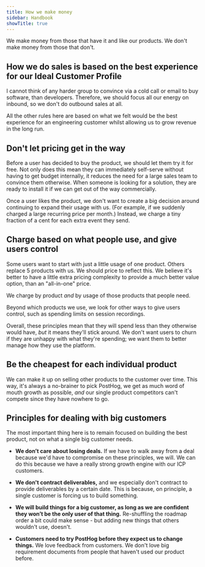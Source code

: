 ```yaml
---
title: How we make money
sidebar: Handbook
showTitle: true
---
```


We make money from those that have it and like our products. We don't make money from those that don't.

## How we do sales is based on the best experience for our Ideal Customer Profile

I cannot think of any harder group to convince via a cold call or email to buy software, than developers. Therefore, we should focus all our energy on inbound, so we don't do outbound sales at all.

All the other rules here are based on what we felt would be the best experience for an engineering customer whilst allowing us to grow revenue in the long run.

## Don't let pricing get in the way

Before a user has decided to buy the product, we should let them try it for free. Not only does this mean they can immediately self-serve without having to get budget internally, it reduces the need for a large sales team to convince them otherwise. When someone is looking for a solution, they are ready to install it if we can get out of the way commercially.

Once a user likes the product, we don't want to create a big decision around continuing to expand their usage with us. (For example, if we suddenly charged a large recurring price per month.) Instead, we charge a tiny fraction of a cent for each extra event they send.

## Charge based on what people use, and give users control

Some users want to start with just a little usage of one product. Others replace 5 products with us. We should price to reflect this. We believe it's better to have a little extra pricing complexity to provide a much better value option, than an "all-in-one" price.

We charge by product _and_ by usage of those products that people need.

Beyond which products we use, we look for other ways to give users control, such as spending limits on session recordings.

Overall, these principles mean that they will spend less than they otherwise would have, _but_ it means they'll stick around. We don't want users to churn if they are unhappy with what they're spending; we want them to better manage how they use the platform.

## Be the cheapest for each individual product

We can make it up on selling other products to the customer over time. This way, it's always a no-brainer to pick PostHog, we get as much word of mouth growth as possible, _and_ our single product competitors can't compete since they have nowhere to go.

## Principles for dealing with big customers

The most important thing here is to remain focused on building the best product, not on what a single big customer needs.

* **We don’t care about losing deals.** If we have to walk away from a deal because we'd have to compromise on these principles, we will. We can do this because we have a really strong growth engine with our ICP customers.

* **We don't contract deliverables,** and we especially don't contract to provide deliverables by a certain date. This is because, on principle, a single customer is forcing us to build something.

* **We will build things for a big customer, as long as we are confident they won’t be the only user of that thing.** Re-shuffling the roadmap order a bit could make sense - but adding new things that others wouldn't use, doesn't.

* **Customers need to try PostHog before they expect us to change things.** We love feedback from customers. We don't love big requirement documents from people that haven't used our product before.